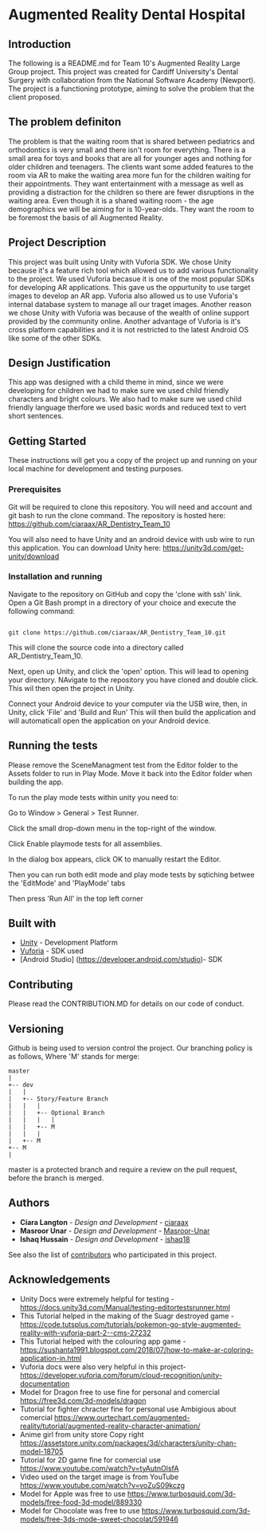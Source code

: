 # Augmented Reality Dental Hospital

## Introduction

The following is a README.md for Team 10's Augmented Reality Large Group project. This project was created for Cardiff University's Dental Surgery with collaboration from the National Software Academy (Newport). The project is a functioning prototype, aiming to solve the problem that the client proposed.

## The problem definiton
The problem is that the waiting room that is shared between pediatrics and orthodontics is very small and there isn't room for everything. There is a small area for toys and books that are all for younger ages and nothing for older children and teenagers. The clients want some added features to the room via AR to make the waiting area more fun for the children waiting for their appointments. They want entertainment with a message as well as providing a distraction for the children so there are fewer disruptions in the waiting area. Even though it is a shared waiting room - the age demographics we will be aiming for is 10-year-olds. They want the room to be foremost the basis of all Augmented Reality.

## Project Description 
This project was built using Unity with Vuforia SDK. We chose Unity because it's a feature rich tool which allowed us to add various functionality to the project. We used Vuforia becasue it is one of the most popular SDKs for developing AR applications. This gave us the oppurtunity to use target images to develop an AR app. Vuforia also allowed us to use Vuforia's internal database system to manage all our traget images. Another reason we chose Unity with Vuforia was because of the wealth of online support provided by the community online. Another advantage of Vuforia is it's cross platform capabilities and it is not restricted to the latest Android OS like some of the other SDKs. 

## Design Justification
This app was designed with a child theme in mind, since we were developing for children we had to make sure we used child friendly characters and bright colours. We also had to make sure we used child friendly language therfore we used basic words and reduced text to vert short sentences. 

## Getting Started

These instructions will get you a copy of the project up and running on your local machine for development and testing purposes.

### Prerequisites

Git will be required to clone this repository. You will need and account and git bash to run the clone command. The repository is hosted here: https://github.com/ciaraax/AR_Dentistry_Team_10

You will also need to have Unity and an android device with usb wire to run this application. You can download Unity here: https://unity3d.com/get-unity/download

### Installation and running 

Navigate to the repository on GitHub and copy the 'clone with ssh' link. Open a Git Bash prompt in a directory of your choice and execute the following command:

```

git clone https://github.com/ciaraax/AR_Dentistry_Team_10.git

```

This will clone the source code into a directory called AR_Dentistry_Team_10. 

Next, open up Unity, and click the 'open' option. This will lead to opening your directory. NAvigate to the repository you have cloned and double click. This wil then open the project in Unity. 

Connect your Android device to your computer via the USB wire, then, in Unity, click 'File' and 'Build and Run' This will then build the application and will automaticall open the application on your Android device. 

## Running the tests

Please remove the SceneManagment test from the Editor folder to the Assets folder to run in Play Mode. Move it back into the Editor folder when building the app. 

To run the play mode tests within unity you need to:

Go to Window > General > Test Runner.

Click the small drop-down menu in the top-right of the window.

Click Enable playmode tests for all assemblies.

In the dialog box appears, click OK to manually restart the Editor.

Then you can run both edit mode and play mode tests by sqtiching betwee the 'EditMode' and 'PlayMode' tabs

Then press 'Run All' in the top left corner


## Built with 
* [Unity](https://unity.com/) - Development Platform
* [Vuforia](https://www.vuforia.com/) - SDK used
* [Android Studio] (https://developer.android.com/studio)- SDK


## Contributing

Please read the CONTRIBUTION.MD for details on our code of conduct.

## Versioning

Github is being used to version control the project. Our branching policy is as follows, Where 'M' stands for merge:

```
master
|
+-- dev
|   |
|   +-- Story/Feature Branch
|   |   |
|   |   +-- Optional Branch
|   |   |   |
|   |   +-- M
|   |   |
|   +-- M
+-- M
|
```
master is a protected branch and require a review on the pull request, before the branch is merged.


## Authors

* **Ciara Langton** - *Design and Development* - [ciaraax](https://github.com/ciaraax)
* **Masroor Unar** - *Design and Development* - [Masroor-Unar](https://github.com/Masroor-Unar)
* **Ishaq Hussain** - *Design and Development* - [ishaq18](https://github.com/ishaq18)



See also the list of [contributors](https://github.com/ciaraax/AR_Dentistry_Team_10/graphs/contributors) who participated in this project.

## Acknowledgements
* Unity Docs were extremely helpful for testing -
https://docs.unity3d.com/Manual/testing-editortestsrunner.html
* This Tutorial helped in the making of the Suagr destroyed game -
https://code.tutsplus.com/tutorials/pokemon-go-style-augmented-reality-with-vuforia-part-2--cms-27232
* This Tutorial helped with the colouring app game -
https://sushanta1991.blogspot.com/2018/07/how-to-make-ar-coloring-application-in.html
* Vuforia docs were also very helpful in this project-
https://developer.vuforia.com/forum/cloud-recognition/unity-documentation
* Model for Dragon free to use fine for personal and comercial
https://free3d.com/3d-models/dragon
* Tutorial for fighter chracter fine for personal use Ambigious about comercial
https://www.ourtechart.com/augmented-reality/tutorial/augmented-reality-character-animation/
* Anime girl from unity store Copy right
https://assetstore.unity.com/packages/3d/characters/unity-chan-model-18705
* Tutorial for 2D game fine for comercial use
https://www.youtube.com/watch?v=tyAutnOlsfA
* Video used on the target image is from YouTube
https://www.youtube.com/watch?v=voZuS09kczg
* Model for Apple was free to use 
https://www.turbosquid.com/3d-models/free-food-3d-model/889330
* Model for Chocolate was free to use 
https://www.turbosquid.com/3d-models/free-3ds-mode-sweet-chocolat/591946


